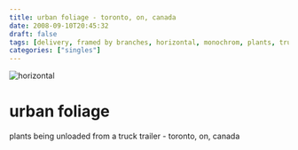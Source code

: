 ```yaml
---
title: urban foliage - toronto, on, canada
date: 2008-09-10T20:45:32
draft: false
tags: [delivery, framed by branches, horizontal, monochrom, plants, trucks,toronto,on, canada]
categories: ["singles"]
---
```

![horizontal](/p/sbr-20080910-3410090810.jpg)
<!--more-->
# urban foliage
plants being unloaded from a truck trailer - toronto, on, canada
